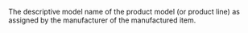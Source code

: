 ﻿The descriptive model name of the product model (or product line) as assigned by the manufacturer of the manufactured item.